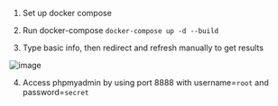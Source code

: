 1) Set up docker compose

2) Run docker-compose
`docker-compose up -d --build`

3) Type basic info, then redirect and refresh manually to get results

![image](https://user-images.githubusercontent.com/27118779/148144385-8cc2925a-e94f-458e-bc1c-7965d8ad68bd.png)

4) Access phpmyadmin by using port 8888 with username=`root` and password=`secret`
